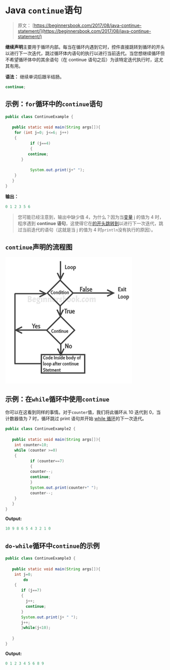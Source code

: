 # Java `continue`语句

> 原文： [https://beginnersbook.com/2017/08/java-continue-statement/](https://beginnersbook.com/2017/08/java-continue-statement/)

**继续声明**主要用于循环内部。每当在循环内遇到它时，控件直接跳转到循环的开头以进行下一次迭代，跳过循环体内语句的执行以进行当前迭代。当您想继续循环但不希望循环体中的其余语句（在 continue 语句之后）为该特定迭代执行时，这尤其有用。

**语法：**
继续单词后跟半结肠。

```java
continue;
```

## 示例：`for`循环中的`continue`语句

```java
public class ContinueExample {

   public static void main(String args[]){
	for (int j=0; j<=6; j++)
	{
           if (j==4)
           {
	      continue;
	   }

           System.out.print(j+" ");
	}
   }
}
```

**输出：**

```java
0 1 2 3 5 6
```

> 您可能已经注意到，输出中缺少值 4，为什么？因为当[变量](https://beginnersbook.com/2017/08/variables-in-java/) j 的值为 4 时，程序遇到 **continue 语句**，这使得它在[的开头跳转到](https://beginnersbook.com/2015/03/for-loop-in-java-with-example/)以进行下一次迭代，跳过当前迭代的语句（这就是当 j 的值为 4 时`println`没有执行的原因）。

## `continue`声明的流程图

![Continue Statement](img/0eb6023039f4c9bea7a24ed0d9e861d5.jpg)

## 示例：在`while`循环中使用`continue`

你可以在这看到同样的事情。对于`counter`值，我们将此循环从 10 迭代到 0，当计数器值为 7 时，循环跳过 print 语句并开始 [while 循环](https://beginnersbook.com/2015/03/while-loop-in-java-with-examples/)的下一次迭代。

```java
public class ContinueExample2 {

   public static void main(String args[]){
	int counter=10;
	while (counter >=0)
	{
           if (counter==7)
           {
	       counter--;
	       continue;
           }
           System.out.print(counter+" ");
           counter--;
	}
   }
}

```

**Output:**

```java
10 9 8 6 5 4 3 2 1 0
```

## `do-while`循环中`continue`的示例

```java
public class ContinueExample3 {

   public static void main(String args[]){
	int j=0;
        do
	{
	   if (j==7)
	   {
		 j++;
		 continue;
	   }
	   System.out.print(j+ " ");
	   j++;
       }while(j<10);

   }
}

```

**Output:**

```java
0 1 2 3 4 5 6 8 9 

```